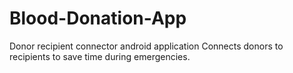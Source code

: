 # Blood-Donation-App
Donor recipient connector android application
Connects donors to recipients to save time during emergencies.
